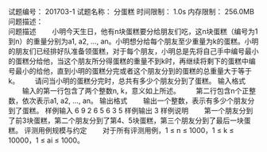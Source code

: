 试题编号：    201703-1
试题名称：    分蛋糕
时间限制：    1.0s
内存限制：    256.0MB
问题描述：    
问题描述
　　小明今天生日，他有n块蛋糕要分给朋友们吃，这n块蛋糕（编号为1到n）的重量分别为a1, a2, …, an。小明想分给每个朋友至少重量为k的蛋糕。小明的朋友们已经排好队准备领蛋糕，对于每个朋友，小明总是先将自己手中编号最小的蛋糕分给他，当这个朋友所分得蛋糕的重量不到k时，再继续将剩下的蛋糕中编号最小的给他，直到小明的蛋糕分完或者这个朋友分到的蛋糕的总重量大于等于k。
　　请问当小明的蛋糕分完时，总共有多少个朋友分到了蛋糕。
输入格式
　　输入的第一行包含了两个整数n, k，意义如上所述。
　　第二行包含n个正整数，依次表示a1, a2, …, an。
输出格式
　　输出一个整数，表示有多少个朋友分到了蛋糕。
样例输入
6 9
2 6 5 6 3 5
样例输出
3
样例说明
　　第一个朋友分到了前3块蛋糕，第二个朋友分到了第4、5块蛋糕，第三个朋友分到了最后一块蛋糕。
评测用例规模与约定
　　对于所有评测用例，1 ≤ n ≤ 1000，1 ≤ k ≤ 10000，1 ≤ ai ≤ 1000。
